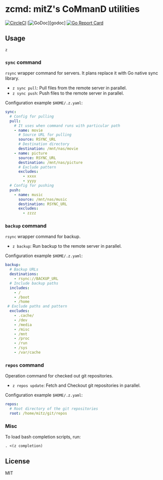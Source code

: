 # zcmd: mitZ's CoMmanD utilities

[![CircleCI](https://circleci.com/gh/mitsutaka/zcmd.svg?style=svg)](https://circleci.com/gh/mitsutaka/zcmd)
[![GoDoc](https://godoc.org/github.com/mitsutaka/zcmd?status.svg)][godoc]
[![Go Report Card](https://goreportcard.com/badge/github.com/mitsutaka/zcmd)](https://goreportcard.com/report/github.com/mitsutaka/zcmd)

## Usage

```console
z
```

### `sync` command

`rsync` wrapper command for servers. It plans replace it with Go native sync library.

- `z sync pull`: Pull files from the remote server in parallel.
- `z sync push`: Push files to the remote server in parallel.

Configuration example `$HOME/.z.yaml`:

```yaml
sync:
  # Config for pulling
  pull:
    # It uses when command runs with particular path
    - name: movie
      # Source URL for pulling
      source: RSYNC_URL
      # Destination directory
      destination: /mnt/nas/movie
    - name: picture
      source: RSYNC_URL
      destination: /mnt/nas/picture
      # Exclude pattern
      excludes:
        - xxxx
        - yyyy
  # Config for pushing
  push:
    - name: music
      source: /mnt/nas/music
      destination: RSYNC_URL
      excludes:
        - zzzz
```

### `backup` command

`rsync` wrapper command for backup.

- `z backup`: Run backup to the remote server in parallel.

Configuration example `$HOME/.z.yaml`:

```yaml
backup:
  # Backup URLs
  destinations:
    - rsync://BACKUP_URL
  # Include backup paths
  includes:
    - /
    - /boot
    - /home
 # Exclude paths and pattern
  excludes:
    - .cache/
    - /dev
    - /media
    - /misc
    - /mnt
    - /proc
    - /run
    - /sys
    - /var/cache
```

### `repos` command

Operation command for checked out git repositories.

- `z repos update`: Fetch and Checkout git repositories in parallel.

Configuration example `$HOME/.z.yaml`:

```yaml
repos:
  # Root directory of the git repositories
  root: /home/mitz/git/repos
```

### Misc

To load bash completion scripts, run:

```console
. <(z completion)
```

## License

MIT
